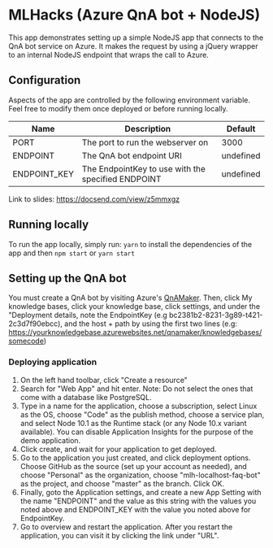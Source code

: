 # MLHacks (Azure QnA bot + NodeJS)

This app demonstrates setting up a simple NodeJS app that connects to the QnA bot service on Azure. It makes the request by using a jQuery wrapper to an internal NodeJS endpoint that wraps the call to Azure. 

## Configuration
Aspects of the app are controlled by the following environment variable. Feel free to modify them once deployed or before running locally.

| Name  | Description  | Default  |
|---|---|---|
|  PORT | The port to run the webserver on | 3000  |
|  ENDPOINT |  The QnA bot endpoint URI |  undefined |
|  ENDPOINT_KEY | The EndpointKey to use with the specified ENDPOINT | undefined |

Link to slides: https://docsend.com/view/z5mmxgz


## Running locally
To run the app locally, simply run:
`yarn` to install the dependencies of the app and then `npm start` or `yarn start`

## Setting up the QnA bot
You must create a QnA bot by visiting Azure's [QnAMaker](https://www.qnamaker.ai/Create). Then, click My knowledge bases, click your knowledge base, click settings, and under the "Deployment details, note the EndpointKey (e.g bc2381b2-8231-3g89-t421-2c3d7f90ebcc), and the host + path by using the first two lines (e.g: https://yourknowledgebase.azurewebsites.net/qnamaker/knowledgebases/somecode)

### Deploying application
1. On the left hand toolbar, click "Create a resource"
2. Search for "Web App" and hit enter. Note: Do not select the ones that come with a database like PostgreSQL.
3. Type in a name for the application, choose a subscription, select Linux as the OS, choose "Code" as the publish method, choose a service plan, and select Node 10.1 as the Runtime stack (or any Node 10.x variant available). You can disable Application Insights for the purpose of the demo application.
4. Click create, and wait for your application to get deployed.
5. Go to the application you just created, and click deployment options. Choose GitHub as the source (set up your account as needed), and choose "Personal" as the organization, choose "mlh-localhost-faq-bot" as the project, and choose "master" as the branch. Click OK.
6. Finally, goto the Application settings,  and create a new App Setting with the name "ENDPOINT" and the value as this string with the values you noted above and ENDPOINT_KEY with the value you noted above for EndpointKey.
7. Go to overview and restart the application. After you restart the application, you can visit it by clicking the link under "URL". 

